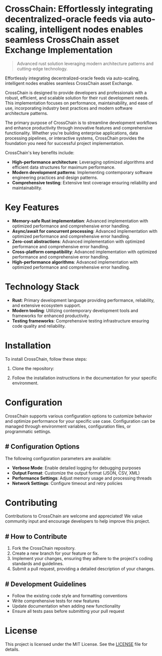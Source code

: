 <!-- fallback_CrossChain_20251002182548_97776 -->

# CrossChain: Effortlessly integrating decentralized-oracle feeds via auto-scaling, intelligent nodes enables seamless CrossChain asset Exchange Implementation
> Advanced rust solution leveraging modern architecture patterns and cutting-edge technology.

Effortlessly integrating decentralized-oracle feeds via auto-scaling, intelligent nodes enables seamless CrossChain asset Exchange.

CrossChain is designed to provide developers and professionals with a robust, efficient, and scalable solution for their rust development needs. This implementation focuses on performance, maintainability, and ease of use, incorporating industry best practices and modern software architecture patterns.

The primary purpose of CrossChain is to streamline development workflows and enhance productivity through innovative features and comprehensive functionality. Whether you're building enterprise applications, data processing pipelines, or interactive systems, CrossChain provides the foundation you need for successful project implementation.

CrossChain's key benefits include:

* **High-performance architecture**: Leveraging optimized algorithms and efficient data structures for maximum performance.
* **Modern development patterns**: Implementing contemporary software engineering practices and design patterns.
* **Comprehensive testing**: Extensive test coverage ensuring reliability and maintainability.

# Key Features

* **Memory-safe Rust implementation**: Advanced implementation with optimized performance and comprehensive error handling.
* **Async/await for concurrent processing**: Advanced implementation with optimized performance and comprehensive error handling.
* **Zero-cost abstractions**: Advanced implementation with optimized performance and comprehensive error handling.
* **Cross-platform compatibility**: Advanced implementation with optimized performance and comprehensive error handling.
* **High-performance algorithms**: Advanced implementation with optimized performance and comprehensive error handling.

# Technology Stack

* **Rust**: Primary development language providing performance, reliability, and extensive ecosystem support.
* **Modern tooling**: Utilizing contemporary development tools and frameworks for enhanced productivity.
* **Testing frameworks**: Comprehensive testing infrastructure ensuring code quality and reliability.

# Installation

To install CrossChain, follow these steps:

1. Clone the repository:


2. Follow the installation instructions in the documentation for your specific environment.

# Configuration

CrossChain supports various configuration options to customize behavior and optimize performance for your specific use case. Configuration can be managed through environment variables, configuration files, or programmatic settings.

## # Configuration Options

The following configuration parameters are available:

* **Verbose Mode**: Enable detailed logging for debugging purposes
* **Output Format**: Customize the output format (JSON, CSV, XML)
* **Performance Settings**: Adjust memory usage and processing threads
* **Network Settings**: Configure timeout and retry policies

# Contributing

Contributions to CrossChain are welcome and appreciated! We value community input and encourage developers to help improve this project.

## # How to Contribute

1. Fork the CrossChain repository.
2. Create a new branch for your feature or fix.
3. Implement your changes, ensuring they adhere to the project's coding standards and guidelines.
4. Submit a pull request, providing a detailed description of your changes.

## # Development Guidelines

* Follow the existing code style and formatting conventions
* Write comprehensive tests for new features
* Update documentation when adding new functionality
* Ensure all tests pass before submitting your pull request

# License

This project is licensed under the MIT License. See the [LICENSE](https://github.com/mpermar082/CrossChain/blob/main/LICENSE) file for details.
